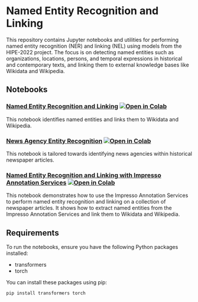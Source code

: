 # Named Entity Recognition and Linking

This repository contains Jupyter notebooks and utilities for performing named entity recognition (NER) and linking (NEL) using models from the HIPE-2022 project. The focus is on detecting named entities such as organizations, locations, persons, and temporal expressions in historical and contemporary texts, and linking them to external knowledge bases like Wikidata and Wikipedia.

## Notebooks

### [Named Entity Recognition and Linking](annotation_NERC_EL_HF.ipynb) [![Open in Colab](https://colab.research.google.com/assets/colab-badge.svg)](https://colab.research.google.com/github/impresso/impresso-datalab-notebooks/blob/main/entity/annotation_NERC_EL_HF.ipynb?copy=true)

This notebook identifies named entities and links them to Wikidata and Wikipedia. 

### [News Agency Entity Recognition](annotation_newsagencies.ipynb) [![Open in Colab](https://colab.research.google.com/assets/colab-badge.svg)](https://colab.research.google.com/github/impresso/impresso-datalab-notebooks/blob/main/entity/annotation_newsagencies.ipynb?copy=true)

This notebook is tailored towards identifying news agencies within historical newspaper articles.

### [Named Entity Recognition and Linking with Impresso Annotation Services](annotation_NERC_EL_impresso_services.ipynb) [![Open in Colab](https://colab.research.google.com/assets/colab-badge.svg)](https://colab.research.google.com/github/impresso/impresso-datalab-notebooks/blob/main/entity/annotation_NERC_EL_impresso_services.ipynb?copy=true)

This notebook demonstrates how to use the Impresso Annotation Services to perform named entity recognition and linking on a collection of newspaper articles. It shows how to extract named entities from the Impresso Annotation Services and link them to Wikidata and Wikipedia.


## Requirements

To run the notebooks, ensure you have the following Python packages installed:

- transformers
- torch


You can install these packages using pip:

```bash
pip install transformers torch 
```
